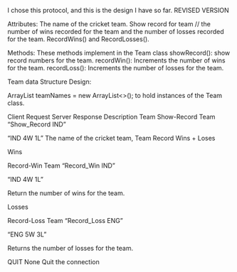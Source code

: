 I chose this protocol, and this is the design I have so far. REVISED VERSION

Attributes:
The name of the cricket team.
Show record for team // the number of wins recorded for the team and the number of losses recorded for the team.
RecordWins() and RecordLosses(). 

Methods: These methods implement in the Team class
showRecord(): show record numbers for the team.
recordWin(): Increments the number of wins for the team.
recordLoss(): Increments the number of losses for the team.

Team data Structure Design:

ArrayList<String> teamNames = new ArrayList<>(); to hold instances of the Team class.



Client Request	Server Response	Description
Team 
Show-Record Team
“Show_Record IND”
	
“IND 4W 1L”
	The name of the cricket team, 
Team Record Wins + Loses 

Wins 

Record-Win Team 
“Record_Win IND”	 

“IND 4W 1L”	

Return the number of wins for the team.


Losses 


Record-Loss Team
“Record_Loss ENG”	


“ENG 5W 3L”	

Returns the number of losses for the team.

QUIT	None	Quit the connection
        

